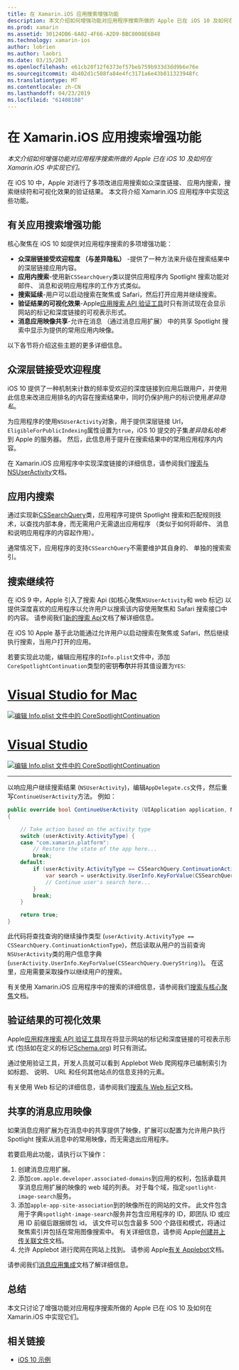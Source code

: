 ```yaml
---
title: 在 Xamarin.iOS 应用搜索增强功能
description: 本文介绍如何增强功能对应用程序搜索所做的 Apple 已在 iOS 10 及如何在 Xamarin.iOS 中实现它们。
ms.prod: xamarin
ms.assetid: 30124DB6-6A02-4F66-A2D9-BBC8008E6B48
ms.technology: xamarin-ios
author: lobrien
ms.author: laobri
ms.date: 03/15/2017
ms.openlocfilehash: e61cb20f12f6373ef57beb759b933d3dd9b6e76e
ms.sourcegitcommit: 4b402d1c508fa84e4fc3171a6e43b811323948fc
ms.translationtype: MT
ms.contentlocale: zh-CN
ms.lasthandoff: 04/23/2019
ms.locfileid: "61408108"
---
```

# <a name="app-search-enhancements-in-xamarinios"></a>在 Xamarin.iOS 应用搜索增强功能

_本文介绍如何增强功能对应用程序搜索所做的 Apple 已在 iOS 10 及如何在 Xamarin.iOS 中实现它们。_

在 iOS 10 中，Apple 对进行了多项改进应用搜索如众深度链接、 应用内搜索，搜索继续符和可视化效果的验证结果。 本文将介绍 Xamarin.iOS 应用程序中实现这些功能。

## <a name="about-app-search-enhancements"></a>有关应用搜索增强功能

核心聚焦在 iOS 10 如提供对应用程序搜索的多项增强功能：

- **众深层链接受欢迎程度 （与差异隐私）** -提供了一种方法来升级在搜索结果中的深层链接应用内容。
- **应用内搜索**-使用新`CSSearchQuery`类以提供应用程序内 Spotlight 搜索功能对邮件、 消息和说明应用程序的工作方式类似。
- **搜索延续**-用户可以启动搜索在聚焦或 Safari，然后打开应用并继续搜索。
- **验证结果的可视化效果**-Apple[应用搜索 API 验证工具](https://search.developer.apple.com/appsearch-validation-tool)时只有测试现在会显示网站的标记和深度链接的可视表示形式。
- **消息应用映像共享**-允许在消息 （通过消息应用扩展） 中的共享 Spotlight 搜索中显示为提供的常用应用内映像。

以下各节将介绍这些主题的更多详细信息。

## <a name="crowdsourced-deep-link-popularity"></a>众深层链接受欢迎程度

iOS 10 提供了一种机制来计数的频率受欢迎的深度链接到应用后跟用户，并使用此信息来改进应用排名的内容在搜索结果中，同时仍保护用户的标识使用*差异隐私*。

为应用程序的使用`NSUserActivity`对象，用于提供深层链接 Url，`EligibleForPublicIndexing`属性设置为`true`，iOS 10 提交的子集*差异隐私哈希*到 Apple 的服务器。 然后，此信息用于提升在搜索结果中的常用应用程序内内容。

在 Xamarin.iOS 应用程序中实现深度链接的详细信息，请参阅我们[搜索与 NSUserActivity](~/ios/platform/search/nsuseractivity.md)文档。

## <a name="in-app-searching"></a>应用内搜索

通过实现新[CSSearchQuery](https://developer.apple.com/reference/corespotlight/cssearchquery)类，应用程序可提供 Spotlight 搜索和匹配规则技术，以查找内部本身，而无需用户无需退出应用程序 （类似于如何将邮件、 消息和说明应用程序的内容起作用）。

通常情况下，应用程序的支持`CSSearchQuery`不需要维护其自身的、 单独的搜索索引。 

## <a name="search-continuation"></a>搜索继续符

在 iOS 9 中，Apple 引入了搜索 Api (如核心聚焦`NSUserActivity`和 web 标记) 以提供深度喜欢的应用程序以允许用户以搜索该内容使用聚焦和 Safari 搜索接口中的内容。 请参阅我们[新的搜索 Api](~/ios/platform/search/index.md)文档了解详细信息。

在 iOS 10 Apple 基于此功能通过允许用户以启动搜索在聚焦或 Safari，然后继续执行搜索，当用户打开的应用。 

若要实现此功能，编辑应用程序的`Info.plist`文件中，添加`CoreSpotlightContinuation`类型的密钥**布尔**并将其值设置为`YES`:

# <a name="visual-studio-for-mactabmacos"></a>[Visual Studio for Mac](#tab/macos)

[![](app-search-enhancements-images/search01.png "编辑 Info.plist 文件中的 CoreSpotlightContinuation")](app-search-enhancements-images/search01.png#lightbox)

# <a name="visual-studiotabwindows"></a>[Visual Studio](#tab/windows)

[![](app-search-enhancements-images/searchw01.png "编辑 Info.plist 文件中的 CoreSpotlightContinuation")](app-search-enhancements-images/search01.png#lightbox)

-----

以响应用户继续搜索结果 (`NSUserActivity`)，编辑`AppDelegate.cs`文件，然后重写`ContinueUserActivity`方法。 例如：

```csharp
public override bool ContinueUserActivity (UIApplication application, NSUserActivity userActivity, UIApplicationRestorationHandler completionHandler)
{

    // Take action based on the activity type
    switch (userActivity.ActivityType) {
    case "com.xamarin.platform":
        // Restore the state of the app here...
        break;
    default:
        if (userActivity.ActivityType == CSSearchQuery.ContinuationActionType) {
            var search = userActivity.UserInfo.KeyForValue(CSSearchQuery.QueryString);
            // Continue user's search here...
        }
        break;
    }

    return true;
}
```

此代码将查找查询的继续操作类型 (`userActivity.ActivityType == CSSearchQuery.ContinuationActionType`)，然后读取从用户的当前查询`NSUserActivity`类的用户信息字典 (`userActivity.UserInfo.KeyForValue(CSSearchQuery.QueryString)`)。 在这里，应用需要采取操作以继续用户的搜索。

有关使用 Xamarin.iOS 应用程序中的搜索的详细信息，请参阅我们[搜索与核心聚焦](~/ios/platform/search/corespotlight.md)文档。

## <a name="visualization-of-validation-results"></a>验证结果的可视化效果

Apple[应用程序搜索 API 验证工具](https://search.developer.apple.com/appsearch-validation-tool)现在将显示网站的标记和深度链接的可视表示形式 (包括如在定义的标记[Schema.org](http://schema.org/)) 时只有测试。

通过使用验证工具，开发人员就可以看到 Applebot Web 爬网程序已编制索引为如标题、 说明、 URL 和任何其他站点的信息支持的元素。

有关使用 Web 标记的详细信息，请参阅我们[搜索与 Web 标记](~/ios/platform/search/web-markup.md)文档。

## <a name="message-app-image-sharing"></a>共享的消息应用映像

如果消息应用扩展为在消息中的共享提供了映像，扩展可以配置为允许用户执行 Spotlight 搜索从消息中的常用映像，而无需退出应用程序。

若要启用此功能，请执行以下操作：

1. 创建消息应用扩展。
2. 添加`com.apple.developer.associated-domains`到应用的权利，包括承载共享消息应用扩展的映像的 web 域的列表。 对于每个域，指定`spotlight-image-search`服务。
3. 添加`apple-app-site-association`到的映像所在的网站的文件。 此文件包含用于字典`spotlight-image-search`服务并包含应用程序的 ID，即团队 ID 或应用 ID 前缀后跟捆绑包 id。 该文件可以包含最多 500 个路径和模式，将通过聚焦索引并包括在常用图像搜索中。 有关详细信息，请参阅 Apple[创建并上传关联文件](https://developer.apple.com/library/prerelease/content/documentation/General/Conceptual/AppSearch/UniversalLinks.html#//apple_ref/doc/uid/TP40016308-CH12-SW4)文档。
4. 允许 Applebot 进行爬网在网站上找到。 请参阅 Apple[有关 Applebot](https://support.apple.com/HT204683)文档。

请参阅我们[消息应用集成](~/ios/platform/message-app-integration/index.md)文档了解详细信息。

## <a name="summary"></a>总结

本文只讨论了增强功能对应用程序搜索所做的 Apple 已在 iOS 10 及如何在 Xamarin.iOS 中实现它们。



## <a name="related-links"></a>相关链接

- [iOS 10 示例](https://developer.xamarin.com/samples/ios/iOS10/)
